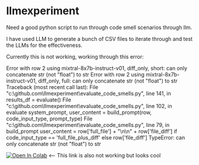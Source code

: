 # llmexperiment
Need a good python script to run through code smell scenarios through llm.

I have used LLM to generate a bunch of CSV files to iterate through and test the LLMs for the effectiveness.

Currently this is not working, working through this error:

Error with row 2 using mixtral-8x7b-instruct-v01, diff_only, short: can only concatenate str (not "float") to str
Error with row 2 using mixtral-8x7b-instruct-v01, diff_only, full: can only concatenate str (not "float") to str
Traceback (most recent call last):
  File "c:\github.com\llmexperiment\evaluate_code_smells.py", line 141, in <module>
    results_df = evaluate()
  File "c:\github.com\llmexperiment\evaluate_code_smells.py", line 102, in evaluate
    system_prompt, user_content = build_prompt(row, code_input_type, prompt_type)
  File "c:\github.com\llmexperiment\evaluate_code_smells.py", line 79, in build_prompt
    user_content = row['full_file'] + "\n\n" + row['file_diff'] if code_input_type == 'full_file_plus_diff' else row['file_diff']
TypeError: can only concatenate str (not "float") to str



[![Open In Colab](https://colab.research.google.com/assets/colab-badge.svg)](https://colab.research.google.com/github/<your-username>/<your-repo>/blob/main/<your-notebook>.ipynb) <-- This link is also not working but looks cool
